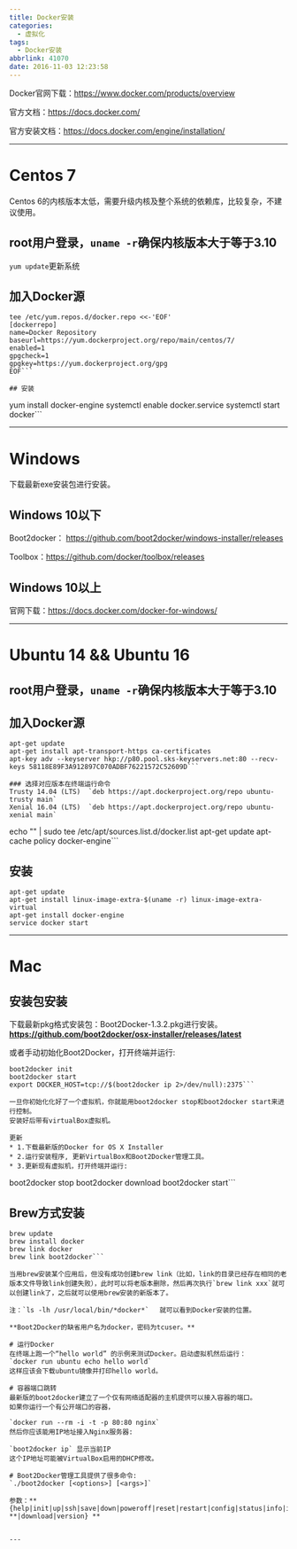 ```yaml
---
title: Docker安装
categories:
  - 虚拟化
tags:
  - Docker安装
abbrlink: 41070
date: 2016-11-03 12:23:58
---
```


Docker官网下载：https://www.docker.com/products/overview

官方文档：https://docs.docker.com/

官方安装文档：https://docs.docker.com/engine/installation/

---
# Centos 7
Centos 6的内核版本太低，需要升级内核及整个系统的依赖库，比较复杂，不建议使用。
## root用户登录，`uname -r`确保内核版本大于等于3.10
`yum update`更新系统

## 加入Docker源
```
tee /etc/yum.repos.d/docker.repo <<-'EOF'
[dockerrepo]
name=Docker Repository
baseurl=https://yum.dockerproject.org/repo/main/centos/7/
enabled=1
gpgcheck=1
gpgkey=https://yum.dockerproject.org/gpg
EOF```

## 安装
```
yum install docker-engine
systemctl enable docker.service
systemctl start docker```

---

# Windows
下载最新exe安装包进行安装。
## Windows 10以下
Boot2docker：
https://github.com/boot2docker/windows-installer/releases

Toolbox：https://github.com/docker/toolbox/releases

## Windows 10以上
官网下载：https://docs.docker.com/docker-for-windows/

---

# Ubuntu 14 && Ubuntu 16
## root用户登录，`uname -r`确保内核版本大于等于3.10

## 加入Docker源
```
apt-get update
apt-get install apt-transport-https ca-certificates
apt-key adv --keyserver hkp://p80.pool.sks-keyservers.net:80 --recv-keys 58118E89F3A912897C070ADBF76221572C52609D```

### 选择对应版本在终端运行命令
Trusty 14.04 (LTS)	`deb https://apt.dockerproject.org/repo ubuntu-trusty main`
Xenial 16.04 (LTS)	`deb https://apt.dockerproject.org/repo ubuntu-xenial main`
```
echo "<REPO>" | sudo tee /etc/apt/sources.list.d/docker.list
apt-get update
apt-cache policy docker-engine```

## 安装
```
apt-get update
apt-get install linux-image-extra-$(uname -r) linux-image-extra-virtual
apt-get install docker-engine
service docker start
```
---

# Mac
## 安装包安装
下载最新pkg格式安装包：Boot2Docker-1.3.2.pkg进行安装。
**https://github.com/boot2docker/osx-installer/releases/latest**


或者手动初始化Boot2Docker，打开终端并运行:
```
boot2docker init
boot2docker start
export DOCKER_HOST=tcp://$(boot2docker ip 2>/dev/null):2375```

一旦你初始化化好了一个虚拟机，你就能用boot2docker stop和boot2docker start来进行控制。
安装好后带有virtualBox虚拟机。

更新
* 1.下载最新版的Docker for OS X Installer
* 2.运行安装程序, 更新VirtualBox和Boot2Docker管理工具。
* 3.更新现有虚拟机，打开终端并运行:

```
boot2docker stop
boot2docker download
boot2docker start```


## Brew方式安装
```
brew update
brew install docker
brew link docker
brew link boot2docker```

当用brew安装某个应用后，但没有成功创建brew link（比如，link的目录已经存在相同的老版本文件导致link创建失败），此时可以将老版本删除，然后再次执行`brew link xxx`就可以创建link了，之后就可以使用brew安装的新版本了。

注：`ls -lh /usr/local/bin/*docker*` 　就可以看到Docker安装的位置。

**Boot2Docker的缺省用户名为docker，密码为tcuser。**

# 运行Docker
在终端上跑一个“hello world” 的示例来测试Docker。启动虚拟机然后运行：
`docker run ubuntu echo hello world`
这样应该会下载ubuntu镜像并打印hello world。

# 容器端口跳转
最新版的boot2docker建立了一个仅有网络适配器的主机提供可以接入容器的端口。
如果你运行一个有公开端口的容器，

`docker run --rm -i -t -p 80:80 nginx`
然后你应该能用IP地址接入Nginx服务器:

`boot2docker ip` 显示当前IP
这个IP地址可能被VirtualBox启用的DHCP修改。

# Boot2Docker管理工具提供了很多命令:
`./boot2docker [<options>] [<args>]`

参数：**{help|init|up|ssh|save|down|poweroff|reset|restart|config|status|info|ip|delete**
**|download|version} **


---

